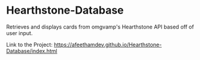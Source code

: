 # Hearthstone-Database
Retrieves and displays cards from omgvamp's Hearthstone API based off of user input.

Link to the Project: https://afeethamdev.github.io/Hearthstone-Database/index.html
